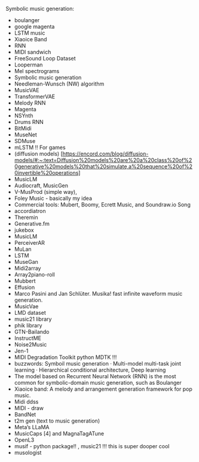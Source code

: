 Symbolic music generation:
- boulanger
- google magenta
- LSTM music
- Xiaoice Band
- RNN
- MIDI sandwich
- FreeSound Loop Dataset
- Looperman
- Mel spectrograms
- Symbolic music generation
-  Needleman-Wunsch (NW) algorithm 
- MusicVAE
- TransformerVAE
- Melody RNN
- Magenta
- NSYnth
- Drums RNN
- BitMidi
- MuseNet
- SDMuse
- mLSTM !! For games
- (diffusion models) [https://encord.com/blog/diffusion-models/#:~:text=Diffusion%20models%20are%20a%20class%20of%20generative%20models%20that%20simulate,a%20sequence%20of%20invertible%20operations]
- MusicLM
- Audiocraft, MusicGen
- V-MusProd (simple way), 
- Foley Music - basically my idea
- Commercial tools: Mubert, Boomy, Ecrett Music, and Soundraw.io Song
- accordiatron
- Theremin
- Generative.fm
- jukebox
- MusicLM
- PerceiverAR
- MuLan
- LSTM
- MuseGan
- Midi2array
- Array2piano-roll
- Mubbert
- Effusion
- Marco Pasini and Jan Schlüter. Musika! fast infinite waveform music generation.
- MusicVae
- LMD dataset	
- music21 library
- phik library
-  GTN-Bailando
- InstructME
- Noise2Music
- Jen-1
- MIDI Degradation Toolkit python MDTK !!!
- buzzwords: Symboil music generation · Multi-model multi-task joint learning · Hierarchical conditional architecture, Deep learning
- The model based on Recurrent Neural Network (RNN) is the most common for symbolic-domain music generation, such as Boulanger 
- Xiaoice band: A melody and arrangement generation framework for pop music. 
- Midi ddss
- MIDI - draw
- BandNet
- t2m gen (text to music generation)
-  Meta’s LLaMA
- MusicCaps [4] and MagnaTagATune
- OpenL3
- musif - python package!! , music21  !!! this is super dooper cool
- musologist